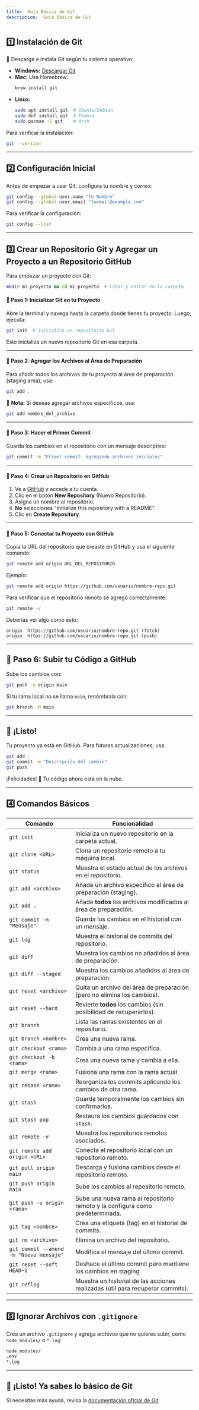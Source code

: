 ```yaml
---
title:  Guía Básica de Git
description:  Guía Básica de Git
---
```




## 1️⃣ Instalación de Git  
🔹 Descarga e instala Git según tu sistema operativo:  
- **Windows:** [Descargar Git](https://git-scm.com/download/win)  
- **Mac:** Usa Homebrew:  
  ```sh
  brew install git
  ```  
- **Linux:**  
  ```sh
  sudo apt install git  # Ubuntu/Debian
  sudo dnf install git  # Fedora
  sudo pacman -S git    # Arch
  ```  
Para verificar la instalación:  
```sh
git --version
```

---

## 2️⃣ Configuración Inicial  
Antes de empezar a usar Git, configura tu nombre y correo:  
```sh
git config --global user.name "Tu Nombre"
git config --global user.email "tuemail@example.com"
```
Para verificar la configuración:  
```sh
git config --list
```

---

## 3️⃣ Crear un Repositorio Git y Agregar un Proyecto a un Repositorio GitHub 
Para empezar un proyecto con Git:  
```sh
mkdir mi-proyecto && cd mi-proyecto  # Crear y entrar en la carpeta

```





####  📌 Paso 1: Inicializar Git en tu Proyecto

Abre la terminal y navega hasta la carpeta donde tienes tu proyecto. Luego, ejecuta:

```sh
git init  # Inicializa un repositorio Git
```

Esto inicializa un nuevo repositorio Git en esa carpeta.

---

####  📌 Paso 2: Agregar los Archivos al Área de Preparación

Para añadir todos los archivos de tu proyecto al área de preparación (staging area), usa:

```sh
git add .
```

🔹 **Nota:** Si deseas agregar archivos específicos, usa:

```sh
git add nombre_del_archivo
```

---

#### 📌 Paso 3: Hacer el Primer Commit

Guarda los cambios en el repositorio con un mensaje descriptivo:

```sh
git commit -m "Primer commit: agregando archivos iniciales"
```

---

####  📌 Paso 4: Crear un Repositorio en GitHub

1. Ve a [GitHub](https://github.com/) y accede a tu cuenta.
2. Clic en el botón **New Repository** (Nuevo Repositorio).
3. Asigna un nombre al repositorio.
4. **No** selecciones "Initialize this repository with a README".
5. Clic en **Create Repository**.

---

####  📌 Paso 5: Conectar tu Proyecto con GitHub

Copia la URL del repositorio que creaste en GitHub y usa el siguiente comando:

```sh
git remote add origin URL_DEL_REPOSITORIO
```

Ejemplo:

```sh
git remote add origin https://github.com/usuario/nombre-repo.git
```

Para verificar que el repositorio remoto se agregó correctamente:

```sh
git remote -v
```

Deberías ver algo como esto:

```
origin  https://github.com/usuario/nombre-repo.git (fetch)
origin  https://github.com/usuario/nombre-repo.git (push)
```

---

## 📌 Paso 6: Subir tu Código a GitHub

Sube los cambios con:

```sh
git push -u origin main
```

Si tu rama local no se llama `main`, renómbrala con:

```sh
git branch -M main
```

---

## 🚀 ¡Listo!

Tu proyecto ya está en GitHub. Para futuras actualizaciones, usa:

```sh
git add .
git commit -m "Descripción del cambio"
git push
```

¡Felicidades! 🎉 Tu código ahora está en la nube.


---

## 4️⃣ Comandos Básicos  

| **Comando** | **Funcionalidad** |
|------------|------------------|
| `git init` | Inicializa un nuevo repositorio en la carpeta actual. |
| `git clone <URL>` | Clona un repositorio remoto a tu máquina local. |
| `git status` | Muestra el estado actual de los archivos en el repositorio. |
| `git add <archivo>` | Añade un archivo específico al área de preparación (staging). |
| `git add .` | Añade **todos** los archivos modificados al área de preparación. |
| `git commit -m "Mensaje"` | Guarda los cambios en el historial con un mensaje. |
| `git log` | Muestra el historial de commits del repositorio. |
| `git diff` | Muestra los cambios no añadidos al área de preparación. |
| `git diff --staged` | Muestra los cambios añadidos al área de preparación. |
| `git reset <archivo>` | Quita un archivo del área de preparación (pero no elimina los cambios). |
| `git reset --hard` | Revierte **todos** los cambios (sin posibilidad de recuperarlos). |
| `git branch` | Lista las ramas existentes en el repositorio. |
| `git branch <nombre>` | Crea una nueva rama. |
| `git checkout <rama>` | Cambia a una rama específica. |
| `git checkout -b <rama>` | Crea una nueva rama y cambia a ella. |
| `git merge <rama>` | Fusiona una rama con la rama actual. |
| `git rebase <rama>` | Reorganiza los commits aplicando los cambios de otra rama. |
| `git stash` | Guarda temporalmente los cambios sin confirmarlos. |
| `git stash pop` | Restaura los cambios guardados con `stash`. |
| `git remote -v` | Muestra los repositorios remotos asociados. |
| `git remote add origin <URL>` | Conecta el repositorio local con un repositorio remoto. |
| `git pull origin main` | Descarga y fusiona cambios desde el repositorio remoto. |
| `git push origin main` | Sube los cambios al repositorio remoto. |
| `git push -u origin <rama>` | Sube una nueva rama al repositorio remoto y la configura como predeterminada. |
| `git tag <nombre>` | Crea una etiqueta (tag) en el historial de commits. |
| `git rm <archivo>` | Elimina un archivo del repositorio. |
| `git commit --amend -m "Nuevo mensaje"` | Modifica el mensaje del último commit. |
| `git reset --soft HEAD~1` | Deshace el último commit pero mantiene los cambios en staging. |
| `git reflog` | Muestra un historial de las acciones realizadas (útil para recuperar commits). |

---

## 5️⃣ Ignorar Archivos con `.gitignore`  
Crea un archivo `.gitignore` y agrega archivos que no quieres subir, como `node_modules/` o `*.log`:
```sh
node_modules/
.env
*.log
```

---

## 🚀 ¡Listo! Ya sabes lo básico de Git  
Si necesitas más ayuda, revisa la [documentación oficial de Git](https://git-scm.com/doc).
